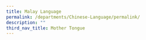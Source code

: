 ```yaml
---
title: Malay Language
permalink: /departments/Chinese-Language/permalink/
description: ""
third_nav_title: Mother Tongue
---
```


